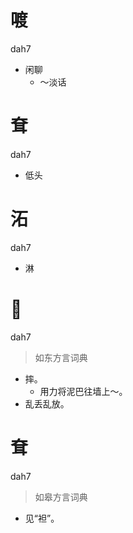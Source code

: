 # 喥
dah7
- 闲聊
  - ～淡话

# 耷
dah7
- 低头

# 沰
dah7
- 淋

# 𢱋
dah7
> 如东方言词典
- 摔。
  - 用力将泥巴往墙上～。
- 乱丢乱放。

# 耷
dah7
> 如皋方言词典
- 见“袒”。
